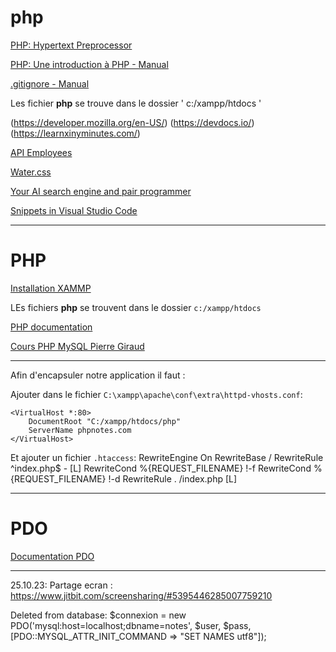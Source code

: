 # php

[PHP: Hypertext Preprocessor](https://www.php.net/)

[PHP: Une introduction à PHP - Manual](https://www.php.net/manual/fr/tutorial.php)

[.gitignore - Manual](https://www.toptal.com/developers/gitignore)


Les fichier **php** se trouve dans le dossier ' c:/xampp/htdocs '


(https://developer.mozilla.org/en-US/)
(https://devdocs.io/)
(https://learnxinyminutes.com/)

[API Employees](https://dummy.restapiexample.com/api/v1/employees)


[Water.css](https://watercss.kognise.dev/)

[Your AI search engine and pair programmer](https://www.phind.com/)

[Snippets in Visual Studio Code](https://code.visualstudio.com/docs/editor/userdefinedsnippets)



-----------------------------------------------------------

# PHP

[Installation XAMMP](https://www.apachefriends.org/fr/download.html)

LEs fichiers **php** se trouvent dans le dossier `c:/xampp/htdocs`

[PHP documentation](https://www.php.net/manual/fr/)


[Cours PHP MySQL Pierre Giraud](https://www.pierre-giraud.com/php-mysql-apprendre-coder-cours/)

---

Afin d'encapsuler notre application il faut :

Ajouter dans le fichier `C:\xampp\apache\conf\extra\httpd-vhosts.conf`:

```
<VirtualHost *:80>
    DocumentRoot "C:/xampp/htdocs/php"
    ServerName phpnotes.com
</VirtualHost>
```

Et ajouter un fichier `.htaccess`:
RewriteEngine On
RewriteBase /
RewriteRule ^index\.php$ - [L]
RewriteCond %{REQUEST_FILENAME} !-f
RewriteCond %{REQUEST_FILENAME} !-d
RewriteRule . /index.php [L]

---

# PDO

[Documentation PDO](https://www.php.net/manual/fr/pdo.connections.php)




-------
25.10.23:
Partage ecran : https://www.jitbit.com/screensharing/#5395446285007759210


Deleted from database:
$connexion = new PDO('mysql:host=localhost;dbname=notes', $user, $pass, [PDO::MYSQL_ATTR_INIT_COMMAND => "SET NAMES utf8"]); 